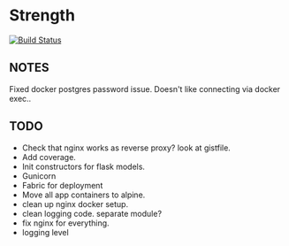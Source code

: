 # Strength

[![Build Status](https://travis-ci.com/SeanBE/strength.svg?token=YwoffpzcxpVgFc4sk6nY&branch=master)](https://travis-ci.com/SeanBE/strength)

## NOTES
Fixed docker postgres password issue. Doesn't like connecting via docker exec..

## TODO
- Check that nginx works as reverse proxy? look at gistfile.
- Add coverage.
- Init constructors for flask models.
- Gunicorn
- Fabric for deployment
- Move all app containers to alpine.
- clean up nginx docker setup.
- clean logging code. separate module?
- fix nginx for everything.
- logging level

